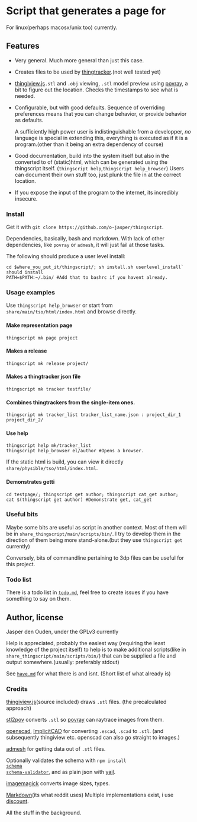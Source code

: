 
# Script that generates a page for 
For linux(perhaps macosx/unix too) currently. 

## Features
* Very general. Much more general than just this case.
* Creates files to be used by [thingtracker](http://thingtracker.net/).(not well tested yet)
* [thingiview.js](https://github.com/tbuser/thingiview.js)`.stl` and `.obj` viewing,
  `.stl` model preview using [povray](http://povray.org/), 
  a bit to figure out the location. Checks the timestamps to see what is needed.

* Configurable, but with good defaults. Sequence of overriding preferences means 
  that you can change behavior, or provide behavior as defaults.

  A sufficiently high power user is indistinguishable from a developper, *no* 
  language is special in extending this, everything is executed as if it is a
  program.(other than it being an extra dependency of course)

* Good documentation, build into the system itself but also in the converted to
  of (static)html, which can be generated using the thingscript itself. 
  (`thingscript help`,`thingscript help_browser`) Users can document their
  own stuff too, just plunk the file in at the correct location.

* If you expose the input of the program to the internet, its incredibly insecure.

### Install
Get it with `git clone https://github.com/o-jasper/thingscript`.

Dependencies, basically, bash and markdown. With lack of other dependencies,
like `povray` or `admesh`, it will just fail at those tasks.

The following should produce a user level install:

    cd $where_you_put_it/thingscript/; sh install.sh userlevel_install` should install
    PATH=$PATH:~/.bin/ #Add that to bashrc if you havent already.

### Usage examples
Use `thingscript help_browser` or start from `share/main/tso/html/index.html`
and browse directly.

#### Make representation page

    thingscript mk page project
#### Makes a release

    thingscript mk release project/
#### Makes a thingtracker json file

    thingscript mk tracker testfile/

#### Combines thingtrackers from the single-item ones.

    thingscript mk tracker_list tracker_list_name.json : project_dir_1 project_dir_2/
    
#### Use help

    thingscript help mk/tracker_list
    thingscript help_browser el/author #Opens a browser.
    
If the static html is build, you can view it directly 
`share/physible/tso/html/index.html`.

#### Demonstrates getti

    cd testpage/; thingscript get author; thingscript cat_get author;
    cat $(thingscript get author) #Demonstrate get, cat_get



### Useful bits
Maybe some bits are useful as script in another context. Most of them will be in
`share_thingscript/main/scripts/bin/`. I try to develop them in the direction
of them being more stand-alone.(but they use `thingscript get` currently)

Conversely, bits of commandline pertaining to 3dp files can be useful for this
project.

### Todo list
There is a todo list in
[`todo.md`](https://github.com/o-jasper/thingscript/blob/master/todo.md), feel free to create issues if you have something to say on them.

## Author, license
Jasper den Ouden, under the GPLv3 currently

Help is appreciated, probably the easiest way
(requiring the least knowledge of the project itself) to help is to make
additional scripts(like in `share_thingscript/main/scripts/bin/`) that can
be supplied a file and output somewhere.(usually: preferably stdout)

See [`have.md`](https://github.com/o-jasper/thingscript/blob/master/have.md)
for what there is and isnt. (Short list of what already is)

### Credits
[thingiview.js](https://github.com/tbuser/thingiview.js)(source included) draws `.stl` files.
(the precalculated approach)

[stl2pov](http://rsmith.home.xs4all.nl/software/py-stl-stl2pov.html") converts `.stl` so
[povray](http://povray.org/) can raytrace images from them.

[openscad](http://www.openscad.org/),
[ImplicitCAD](http://implicitcad.org) for converting `.escad`, `.scad` to `.stl`.
(and subsequently thingiview etc. openscad can also go straight to images.)

[admesh](http://www.varlog.com/admesh-htm) for getting data out of `.stl` files.

Optionally validates the schema with 
<code>npm install <a href="https://github.com/akidee/schema.js">schema</a> 
<a href="https://github.com/Nijikokun/Validator.git">schema-validator</a></code>, and
as plain json with [yajl](http://lloyd.github.com/yajl/).

[imagemagick](http://imagemagick.org/) converts image sizes, types.

[Markdown](http://daringfireball.net/projects/markdown/)(its what reddit uses)
Multiple implementations exist, i use
[discount](http://www.pell.portland.or.us/~orc/Code/discount/).

All the stuff in the background.
